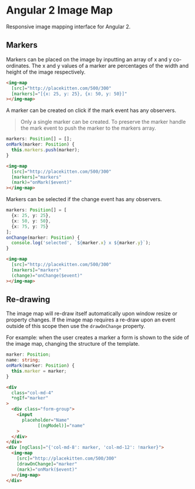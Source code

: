 # Angular 2 Image Map

Responsive image mapping interface for Angular 2.

## Markers

Markers can be placed on the image by inputting an array of x and y co-ordinates. The x and y values of a marker are percentages of the width and height of the image respectively.

```html
<img-map
  [src]="http://placekitten.com/500/300"
  [markers]="[{x: 25, y: 25}, {x: 50, y: 50}]"
></img-map>
```

A marker can be created on click if the mark event has any observers.

> Only a single marker can be created. To preserve the marker handle the mark event to push the marker to the markers array.

```ts
markers: Position[] = [];
onMark(marker: Position) {
  this.markers.push(marker);
}
```

```html
<img-map
  [src]="http://placekitten.com/500/300"
  [markers]="markers"
  (mark)="onMark($event)"
></img-map>
```

Markers can be selected if the change event has any observers.

```ts
markers: Position[] = [
  {x: 25, y: 25},
  {x: 50, y: 50},
  {x: 75, y: 75}
];
onChange(marker: Position) {
  console.log('selected', `${marker.x} x ${marker.y}`);
}
```

```html
<img-map
  [src]="http://placekitten.com/500/300"
  [markers]="markers"
  (change)="onChange($event)"
></img-map>
```

## Re-drawing

The image map will re-draw itself automatically upon window resize or property changes. If the image map requires a re-draw upon an event outside of this scope then use the `drawOnChange` property.

For example: when the user creates a marker a form is shown to the side of the image map, changing the structure of the template.

```ts
marker: Position;
name: string;
onMark(marker: Position) {
  this.marker = marker;
}
```

```html
<div
  class="col-md-4"
  *ngIf="marker"
>
  <div class="form-group">
    <input
      placeholder="Name"
			[(ngModel)]="name"
    >
  </div>
</div>
<div [ngClass]="{'col-md-8': marker, 'col-md-12': !marker}">
  <img-map
    [src]="http://placekitten.com/500/300"
    [drawOnChange]="marker"
    (mark)="onMark($event)"
  ></img-map>
</div>
```